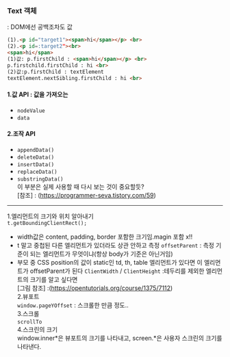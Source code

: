 ### Text 객체
: DOM에선 공백조차도 값
```html
(1).<p id="target1"><span>hi</span></p> <br>
(2).<p id=:target2"><br>
<span>hi</span>
(1)값: p.firstChild : <span>hi</span></p> <br>
p.firstchild.firstChild : hi <br>
(2)값:p.firstChild : textElement
textElement.nextSibling.firstChild : hi <br>
  ```

#### 1.값 API : 값을 가져오는
- `nodeValue`
- `data`
#### 2.조작 API
- `appendData()`
- `deleteData()`
- `insertData()`
- `replaceData()`
- `substringData()`
<br> 이 부분은 실제 사용할 때 다시 보는 것이 중요할듯? <br>
[참조] : (https://programmer-seva.tistory.com/59)

---
1.엘리먼트의 크기와 위치 알아내기 <br>
`t.getBoundingClientRect();`
  - width값은 content, padding, border 포함한 크기임.magin 포함 x!!
  - t 말고 중첩된 다른 엘리먼트가 있더라도 상관 안하고 측정
`offsetParent` : 측정 기준이 되는 엘리먼트가 무엇이냐(항상 body가 기준은 아닌거임)<br>
  - 부모 중 CSS position의 값이 static인 td, th, table 엘리먼트가 있다면 이 엘리먼트가 offsetParent가 된다
`ClientWidth` / `ClientHeight` :테두리를 제외한 엘리먼트의 크기를 알고 싶다면<br>
[그림 참조] :(https://opentutorials.org/course/1375/7112)<br>
2.뷰포트<br>
`window.pageYOffset` : 스크롤한 만큼 정도..<br>
3.스크롤<br>
`scrollTo`<br>
4.스크린의 크기<br>
window.inner*은 뷰포트의 크기를 나타내고, screen.*은 사용자 스크린의 크기를 나타낸다.<br>
